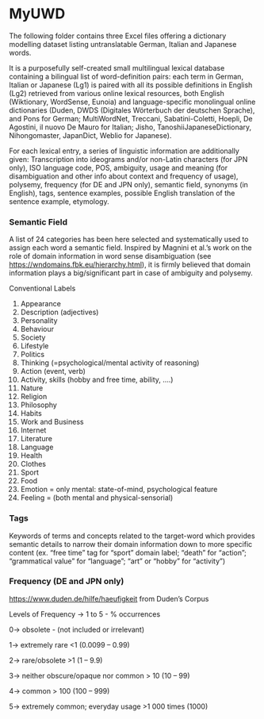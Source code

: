 # MyUWD
The following folder contains three Excel files offering a dictionary modelling dataset listing untranslatable German, Italian and Japanese words.

It is a purposefully self-created small multilingual lexical database containing a bilingual list of word-definition pairs: each  term in German, Italian or Japanese (Lg1) is paired with all its possible definitions in English (Lg2) retrieved from various online lexical resources, both English (Wiktionary, WordSense, Eunoia) and language-specific monolingual online dictionaries (Duden, DWDS (Digitales Wörterbuch der deutschen Sprache), and Pons for German; MultiWordNet, Treccani, Sabatini-Coletti, Hoepli, De Agostini, il nuovo De Mauro for Italian; Jisho, TanoshiiJapaneseDictionary, Nihongomaster, JapanDict, Weblio for Japanese). 

For each lexical entry, a series of linguistic information are additionally given: Transcription into ideograms and/or non-Latin characters (for JPN only), ISO language code, POS, ambiguity, usage and meaning (for disambiguation and other info about context and frequency of usage), polysemy, frequency (for DE and JPN only), semantic field, synonyms (in English), tags, sentence examples, possible English translation of the sentence example, etymology.

### Semantic Field

A list of 24 categories has been here selected and systematically used to assign each word a semantic field. Inspired by Magnini et al.’s work on the role of domain information in word sense disambiguation (see https://wndomains.fbk.eu/hierarchy.html), it is firmly believed that domain information plays a big/significant part in case of ambiguity and polysemy.

Conventional Labels
1.	Appearance
2.	Description (adjectives)
3.	Personality
4.	Behaviour
5.	Society
6.	Lifestyle
7.	Politics
8.	Thinking (=psychological/mental activity of reasoning)
9.	Action (event, verb)
10.	Activity, skills (hobby and free time, ability, ….)
11.	Nature
12.	Religion
13.	Philosophy
14.	Habits
15.	Work and Business
16.	Internet 
17.	Literature
18.	Language 
19.	Health
20.	Clothes 
21.	Sport
22.	Food
23.	Emotion = only mental: state-of-mind, psychological feature
24.	Feeling = (both mental and physical-sensorial)

### Tags

Keywords of terms and concepts related to the target-word which provides semantic details to narrow their domain information down to more specific content (ex. “free time” tag for “sport” domain label; “death” for “action”; “grammatical value” for “language”; “art” or “hobby” for “activity”)

### Frequency (DE and JPN only)
https://www.duden.de/hilfe/haeufigkeit from Duden’s Corpus

Levels of Frequency -> 1 to 5    -    % occurrences

0-> obsolete        - (not included or irrelevant)

1-> extremely rare     <1 (0.0099 – 0.99)

2-> rare/obsolete    >1 (1 – 9.9)

3-> neither obscure/opaque nor common    > 10 (10 – 99)

4-> common   > 100 (100 – 999)

5-> extremely common; everyday usage     >1 000 times (1000)



